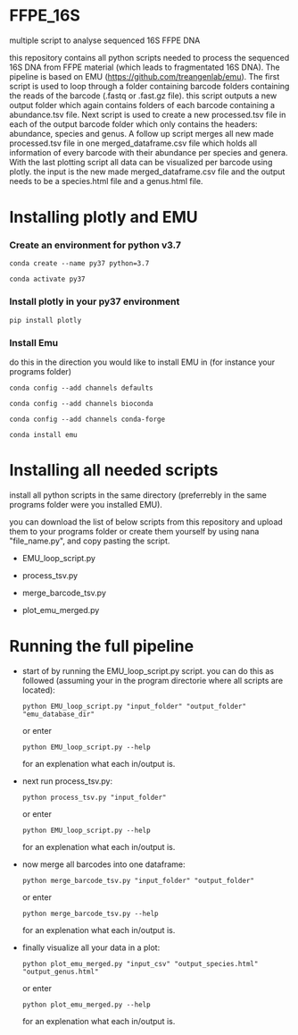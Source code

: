# FFPE_16S
multiple script to analyse sequenced 16S FFPE DNA

this repository contains all python scripts needed to process the sequenced 16S DNA from FFPE material (which leads to fragmentated 16S DNA).
The pipeline is based on EMU (https://github.com/treangenlab/emu). 
The first script is used to loop through a folder containing barcode folders containing the reads of the barcode (.fastq or .fast.gz file). this script outputs a new output folder which again contains folders of each barcode containing a abundance.tsv file.
Next script is used to create a new processed.tsv file in each of the output barcode folder which only contains the headers: abundance, species and genus.
A follow up script merges all new made processed.tsv file in one merged_dataframe.csv file which holds all information of every barcode with their abundance per species and genera. 
With the last plotting script all data can be visualized per barcode using plotly. the input is the new made merged_dataframe.csv file and the output needs to be a species.html file and a genus.html file.

# Installing plotly and EMU
### Create an environment for python v3.7
`conda create --name py37 python=3.7` 

`conda activate py37`

### Install plotly in your py37 environment
`pip install plotly`


### Install Emu
do this in the direction you would like to install EMU in (for instance your programs folder)

`conda config --add channels defaults`

`conda config --add channels bioconda`

`conda config --add channels conda-forge`

`conda install emu`

# Installing all needed scripts
install all python scripts in the same directory (preferrebly in the same programs folder were you installed EMU).

you can download the list of below scripts from this repository and upload them to your programs folder or create them yourself by using nana "file_name.py", and copy pasting the script.

- EMU_loop_script.py

- process_tsv.py

- merge_barcode_tsv.py

- plot_emu_merged.py

# Running the full pipeline
- start of by running the EMU_loop_script.py script. you can do this as followed (assuming your in the program directorie where all scripts are located):

  `python EMU_loop_script.py "input_folder" "output_folder" "emu_database_dir"`

  or enter 

  `python EMU_loop_script.py --help`

  for an explenation what each in/output is.

- next run process_tsv.py:

  `python process_tsv.py "input_folder"`

  or enter 

  `python EMU_loop_script.py --help`

  for an explenation what each in/output is.

- now merge all barcodes into one dataframe:

  `python merge_barcode_tsv.py "input_folder" "output_folder"`

  or enter 

  `python merge_barcode_tsv.py --help`

  for an explenation what each in/output is.

- finally visualize all your data in a plot:

  `python plot_emu_merged.py "input_csv" "output_species.html" "output_genus.html"`

  or enter 

  `python plot_emu_merged.py --help`

  for an explenation what each in/output is.
